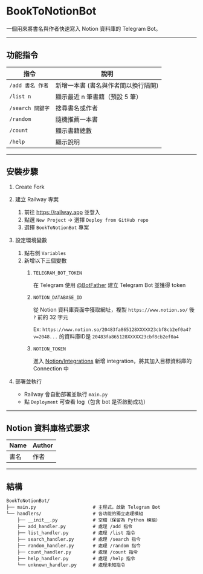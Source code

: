 # BookToNotionBot

一個用來將書名與作者快速寫入 Notion 資料庫的 Telegram Bot。

---

## 功能指令

| 指令 | 說明 |
| --- | --- | 
| `/add 書名 作者` | 新增一本書 (書名與作者間以換行隔開) |
| `/list n`     | 顯示最近 n 筆書籍（預設 5 筆） |
| `/search 關鍵字` | 搜尋書名或作者 |
| `/random`       | 隨機推薦一本書 |
| `/count`        | 顯示書籍總數 |
| `/help`         | 顯示說明 |

---

## 安裝步驟

1. Create Fork
2. 建立 Railway 專案
   1. 前往 https://railway.app 並登入
   2. 點選 `New Project` → 選擇 `Deploy from GitHub repo`
   3. 選擇 `BookToNotionBot` 專案

3. 設定環境變數
   1. 點右側 `Variables`
   2. 新增以下三個變數
      1. `TELEGRAM_BOT_TOKEN`
      
          在 Telegram 使用 [@BotFather](https://t.me/botfather) 建立 Telegram Bot 並獲得 token         

      2. `NOTION_DATABASE_ID`

          從 Notion 資料庫頁面中獲取網址，複製 `https://www.notion.so/` 後 `?` 前的 32 字元

          Ex: `https://www.notion.so/20483fa865128XXXXX23cbf8cb2ef0a4?v=2048...` 的資料庫ID是 `20483fa865128XXXXX23cbf8cb2ef0a4`

      3. `NOTION_TOKEN`

          進入 [Notion/Integrations](https://www.notion.so/profile/integrations) 新增 integration，將其加入目標資料庫的 Connection 中
4. 部署並執行
   - Railway 會自動部署並執行 `main.py`
   - 點 `Deployment` 可查看 log（包含 bot 是否啟動成功）

---

## Notion 資料庫格式要求

| Name | Author | 
| ---- | ------ |
| 書名 | 作者 | 

--- 

## 結構

```
BookToNotionBot/
├── main.py                     # 主程式，啟動 Telegram Bot
└── handlers/                   # 各功能的獨立處理模組
    ├── __init__.py             # 空檔（保留為 Python 模組）
    ├── add_handler.py          # 處理 /add 指令
    ├── list_handler.py         # 處理 /list 指令
    ├── search_handler.py       # 處理 /search 指令
    ├── random_handler.py       # 處理 /random 指令
    ├── count_handler.py        # 處理 /count 指令
    ├── help_handler.py         # 處理 /help 指令
    └── unknown_handler.py      # 處理未知指令
```